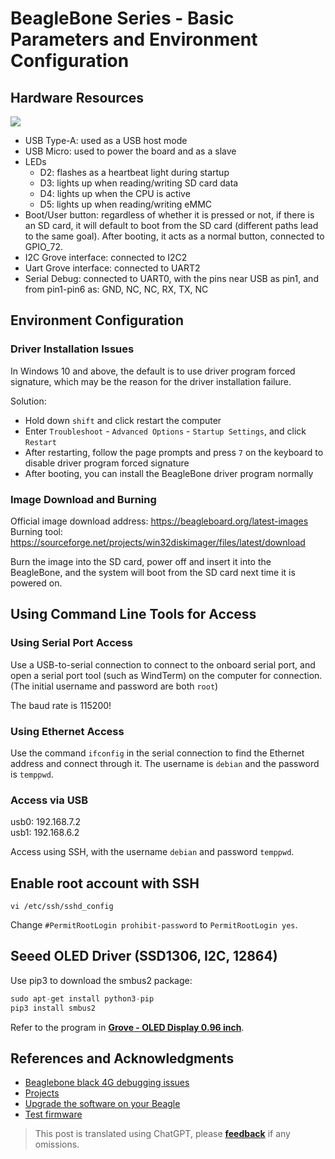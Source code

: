 # BeagleBone Series - Basic Parameters and Environment Configuration

## Hardware Resources

![](https://f004.backblazeb2.com/file/wiki-media/img/20211008090724.png)

- USB Type-A: used as a USB host mode
- USB Micro: used to power the board and as a slave
- LEDs
  - D2: flashes as a heartbeat light during startup
  - D3: lights up when reading/writing SD card data
  - D4: lights up when the CPU is active
  - D5: lights up when reading/writing eMMC
- Boot/User button: regardless of whether it is pressed or not, if there is an SD card, it will default to boot from the SD card (different paths lead to the same goal). After booting, it acts as a normal button, connected to GPIO_72.
- I2C Grove interface: connected to I2C2
- Uart Grove interface: connected to UART2
- Serial Debug: connected to UART0, with the pins near USB as pin1, and from pin1-pin6 as: GND, NC, NC, RX, TX, NC

## Environment Configuration

### Driver Installation Issues

In Windows 10 and above, the default is to use driver program forced signature, which may be the reason for the driver installation failure.

Solution:

- Hold down `shift` and click restart the computer
- Enter `Troubleshoot` - `Advanced Options` - `Startup Settings`, and click `Restart`
- After restarting, follow the page prompts and press `7` on the keyboard to disable driver program forced signature
- After booting, you can install the BeagleBone driver program normally

### Image Download and Burning

Official image download address: https://beagleboard.org/latest-images  
Burning tool: https://sourceforge.net/projects/win32diskimager/files/latest/download

Burn the image into the SD card, power off and insert it into the BeagleBone, and the system will boot from the SD card next time it is powered on.

## Using Command Line Tools for Access

### Using Serial Port Access

Use a USB-to-serial connection to connect to the onboard serial port, and open a serial port tool (such as WindTerm) on the computer for connection. (The initial username and password are both `root`)

The baud rate is 115200!

### Using Ethernet Access

Use the command `ifconfig` in the serial connection to find the Ethernet address and connect through it. The username is `debian` and the password is `temppwd`.

### Access via USB

usb0: 192.168.7.2  
usb1: 192.168.6.2

Access using SSH, with the username `debian` and password `temppwd`.

## Enable root account with SSH

```shell
vi /etc/ssh/sshd_config
```

Change `#PermitRootLogin prohibit-password` to `PermitRootLogin yes`.

## Seeed OLED Driver (SSD1306, I2C, 12864)

Use pip3 to download the smbus2 package:

```py
sudo apt-get install python3-pip
pip3 install smbus2
```

Refer to the program in [**Grove - OLED Display 0.96 inch**](https://wiki.seeedstudio.com/Grove-OLED_Display_0.96inch/#play-with-beaglebone-green).

## References and Acknowledgments

- [Beaglebone black 4G debugging issues](https://blog.csdn.net/qq_32543253/article/details/53536266)
- [Projects](https://beagleboard.org/p)
- [Upgrade the software on your Beagle](https://beagleboard.org/upgrade#connect)
- [Test firmware](http://plm.seeedstudio.com.cn:9002/Windchill/app/#ptc1/tcomp/infoPage?oid=VR%3Awt.doc.WTDocument%3A30844361&u8=1)

> This post is translated using ChatGPT, please [**feedback**](https://github.com/linyuxuanlin/Wiki_MkDocs/issues/new) if any omissions.